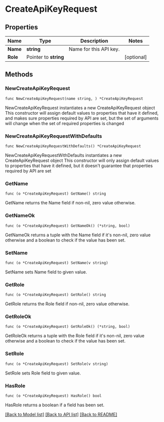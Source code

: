 # CreateApiKeyRequest

## Properties

Name | Type | Description | Notes
------------ | ------------- | ------------- | -------------
**Name** | **string** | Name for this API key. | 
**Role** | Pointer to **string** |  | [optional] 

## Methods

### NewCreateApiKeyRequest

`func NewCreateApiKeyRequest(name string, ) *CreateApiKeyRequest`

NewCreateApiKeyRequest instantiates a new CreateApiKeyRequest object
This constructor will assign default values to properties that have it defined,
and makes sure properties required by API are set, but the set of arguments
will change when the set of required properties is changed

### NewCreateApiKeyRequestWithDefaults

`func NewCreateApiKeyRequestWithDefaults() *CreateApiKeyRequest`

NewCreateApiKeyRequestWithDefaults instantiates a new CreateApiKeyRequest object
This constructor will only assign default values to properties that have it defined,
but it doesn't guarantee that properties required by API are set

### GetName

`func (o *CreateApiKeyRequest) GetName() string`

GetName returns the Name field if non-nil, zero value otherwise.

### GetNameOk

`func (o *CreateApiKeyRequest) GetNameOk() (*string, bool)`

GetNameOk returns a tuple with the Name field if it's non-nil, zero value otherwise
and a boolean to check if the value has been set.

### SetName

`func (o *CreateApiKeyRequest) SetName(v string)`

SetName sets Name field to given value.


### GetRole

`func (o *CreateApiKeyRequest) GetRole() string`

GetRole returns the Role field if non-nil, zero value otherwise.

### GetRoleOk

`func (o *CreateApiKeyRequest) GetRoleOk() (*string, bool)`

GetRoleOk returns a tuple with the Role field if it's non-nil, zero value otherwise
and a boolean to check if the value has been set.

### SetRole

`func (o *CreateApiKeyRequest) SetRole(v string)`

SetRole sets Role field to given value.

### HasRole

`func (o *CreateApiKeyRequest) HasRole() bool`

HasRole returns a boolean if a field has been set.


[[Back to Model list]](../README.md#documentation-for-models) [[Back to API list]](../README.md#documentation-for-api-endpoints) [[Back to README]](../README.md)


